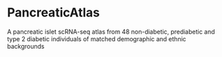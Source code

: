 # PancreaticAtlas
A pancreatic islet scRNA-seq atlas from 48 non-diabetic, prediabetic and type 2 diabetic individuals of matched demographic and ethnic backgrounds
